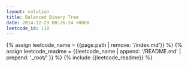 ```yaml
---
layout: solution
title: Balanced Binary Tree
date: 2014-12-29 00:26:24 +0800
leetcode_id: 110
---
```

{% assign leetcode_name = {{page.path | remove: '/index.md'}}  %}
{% assign leetcode_readme = {{leetcode_name | append: '/README.md' | prepend: '_root/' }}  %}
{% include {{leetcode_readme}} %}

